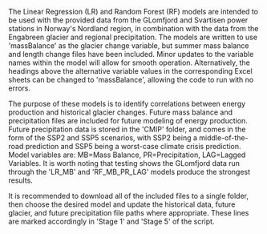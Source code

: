 The Linear Regression (LR) and Random Forest (RF) models are intended to be used with the provided data from the GLomfjord and Svartisen power stations in Norway's Nordland region, in combination with the data from the Engabreen glacier and regional precipitation.
The models are written to use 'massBalance' as the glacier change variable, but summer mass balance and length change files have been included. Minor updates to the variable names within the model will allow for smooth operation. 
Alternatively, the headings above the alternative variable values in the corresponding Excel sheets can be changed to 'massBalance', allowing the code to run with no errors.

The purpose of these models is to identify correlations between energy production and historical glacier changes. Future mass balance and precipitation files are included for future modeling of energy production.
Future precipitation data is stored in the 'CMIP' folder, and comes in the form of the SSP2 and SSP5 scenarios, with SSP2 being a middle-of-the-road prediction and SSP5 being a worst-case climate crisis prediction.
Model variables are: MB=Mass Balance, PR=Precipitation, LAG=Lagged Variables. 
It is worth noting that testing shows the GLomfjord data run through the 'LR_MB' and 'RF_MB_PR_LAG' models produce the strongest results.

It is recommended to download all of the included files to a single folder, then choose the desired model and update the historical data, future glacier, and future precipitation file paths where appropriate. These lines are marked accordingly in 'Stage 1' and 'Stage 5' of the script.

